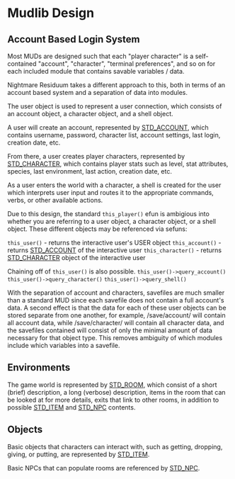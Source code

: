 # Mudlib Design

## Account Based Login System

Most MUDs are designed such that each "player character" is a self-contained "account", "character", "terminal preferences", and so on for each included module that contains savable variables / data.

Nightmare Residuum takes a different approach to this, both in terms of an account based system and a separation of data into modules.

The user object is used to represent a user connection, which consists of an account object, a character object, and a shell object.

A user will create an account, represented by [STD_ACCOUNT](lib/doc/build/STD_ACCOUNT.md), which contains username, password, character list, account settings, last login, creation date, etc.

From there, a user creates player characters, represented by [STD_CHARACTER](lib/doc/build/STD_CHARACTER.md), which contains player stats such as level, stat attributes, species, last environment, last action, creation date, etc.

As a user enters the world with a character, a shell is created for the user which interprets user input and routes it to the appropriate commands, verbs, or other available actions.

Due to this design, the standard `this_player()` efun is ambigious into whether you are referring to a user object, a character object, or a shell object. These different objects may be referenced via sefuns:

`this_user()` - returns the interactive user's USER object
`this_account()` - returns [STD_ACCOUNT](lib/doc/build/STD_ACCOUNT.md) of the interactive user
`this_character()` - returns [STD_CHARACTER](lib/doc/build/STD_CHARACTER.md) object of the interactive user

Chaining off of `this_user()` is also possible.
`this_user()->query_account()`
`this_user()->query_character()`
`this_user()->query_shell()`

With the separation of account and characters, savefiles are much smaller than a standard MUD since each savefile does not contain a full account's data. A second effect is that the data for each of these user objects can be stored separate from one another, for example, /save/account/ will contain all account data, while /save/character/ will contain all character data, and the savefiles contained will consist of only the minimal amount of data necessary for that object type. This removes ambiguity of which modules include which variables into a savefile.

## Environments

The game world is represented by [STD_ROOM](lib/doc/build/STD_ROOM.md), which consist of a short (brief) description, a long (verbose) description, items in the room that can be looked at for more details, exits that link to other rooms, in addition to possible [STD_ITEM](lib/doc/build/STD_ITEM.md) and [STD_NPC](lib/doc/build/STD_NPC.md) contents.

## Objects

Basic objects that characters can interact with, such as getting, dropping, giving, or putting, are represented by [STD_ITEM](lib/doc/build/STD_ITEM.md).

Basic NPCs that can populate rooms are referenced by [STD_NPC](lib/doc/build/STD_NPC.md).